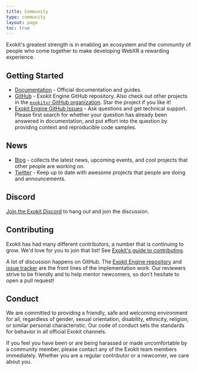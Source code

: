 ```yaml
---
title: Community
type: community
layout: page
toc: true
---
```



Exokit's greatest strength is in enabling an ecosystem and the community of
people who come together to make developing WebXR a rewarding experience.

## Getting Started

- [Documentation](../docs/) - Official documentation and guides.
- [GitHub](https://github.com/exokitxr/exokit) - Exokit Engine GitHub repository. Also check out
  other projects in the [`exokitxr` GitHub organization](https://github.com/exokitxr). Star
  the project if you like it!
- [Exokit Engine GitHub Issues](https://github.com/exokitxr/exokit/issues) - Ask questions and get technical support. Please first search for whether your
  question has already been answered in documentation, and put effort into the question by providing context and reproducible code samples.


## News

- [Blog](../blog/) - collects the latest
  news, upcoming events, and cool projects that other people are working on.
- [Twitter](https://twitter.com/exokitxr) - Keep up to date with awesome
  projects that people are doing and announcements.


## Discord

[Join the Exokit Discord](https://discord.gg/wm62cFN) to hang
out and join the discussion.


## Contributing

Exokit has had many different contributors, a number that is continuing to grow. We'd love for you to join that list! See [Exokit's guide to
contributing](https://github.com/exokitxr/exokit/blob/master/CONTRIBUTING.md).

A lot of discussion happens on GitHub. The [Exokit Engine
repository](https://github.com/exokitxr/exokit) and [issue
tracker](https://github.com/exokitxr/exokit/issues/) are the front lines of the
implementation work. Our reviewers strive to be friendly and to help mentor
newcomers, so don't hesitate to open a pull request!

## Conduct

We are committed to providing a friendly, safe and welcoming environment for
all, regardless of gender, sexual orientation, disability, ethnicity, religion,
or similar personal characteristic. Our code of conduct sets the standards for
behavior in all official Exokit channels.

If you feel you have been or are being harassed or made uncomfortable by a
community member, please contact any of the Exokit team members immediately.
Whether you are a regular contributor or a newcomer, we care about you.
